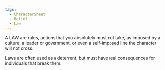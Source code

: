 ```yaml
---
tags:
  - CharacterSheet
  - Belief
  - Law
---
```

A LAW are rules, actions that you absolutely must not take, as imposed by a culture, a leader or government, or even a self-imposed line the character will not cross.

Laws are often used as a deterrent, but must have real consequences for individuals that break them.